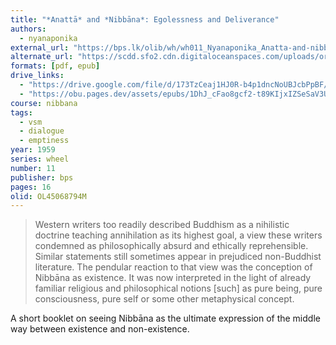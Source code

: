 ```yaml
---
title: "*Anattā* and *Nibbāna*: Egolessness and Deliverance"
authors:
  - nyanaponika
external_url: "https://bps.lk/olib/wh/wh011_Nyanaponika_Anatta-and-nibbana--Egolessness-and-Deliverance.html"
alternate_url: "https://scdd.sfo2.cdn.digitaloceanspaces.com/uploads/original/3X/9/f/9fe69ccb810ba8abd9cd9e0df0c28bde1d5af015.pdf"
formats: [pdf, epub]
drive_links:
  - "https://drive.google.com/file/d/173TzCeaj1HJ0R-b4p1dncNoUBJcbPpBF/view?usp=drivesdk"
  - "https://obu.pages.dev/assets/epubs/1DhJ_cFao8gcf2-t89KIjxIZSeSaV3UV8.epub"
course: nibbana
tags:
  - vsm
  - dialogue
  - emptiness
year: 1959
series: wheel
number: 11
publisher: bps
pages: 16
olid: OL45068794M
---
```


> Western writers too readily described Buddhism as a nihilistic doctrine teaching annihilation as its highest goal, a view these writers condemned as philosophically absurd and ethically reprehensible. Similar statements still sometimes appear in prejudiced non-Buddhist literature. The pendular reaction to that view was the conception of Nibbāna as existence. It was now interpreted in the light of already familiar religious and philosophical notions [such] as pure being, pure consciousness, pure self or some other metaphysical concept.  

A short booklet on seeing Nibbāna as the ultimate expression of the middle way between existence and non-existence.
